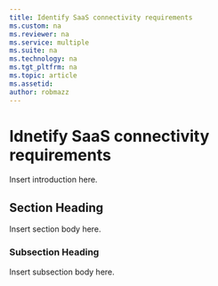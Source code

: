 ```yaml
---
title: Identify SaaS connectivity requirements
ms.custom: na
ms.reviewer: na
ms.service: multiple
ms.suite: na
ms.technology: na 
ms.tgt_pltfrm: na
ms.topic: article
ms.assetid:  
author: robmazz
---
```

# Idnetify SaaS connectivity requirements
Insert introduction here.

## Section Heading
Insert section body here.

### Subsection Heading
Insert subsection body here.

